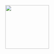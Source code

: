 <img height="137px" src="https://github-readme-stats.vercel.app/api/top-langs/?username=marcosvil01&layout=compact&show_icons=true&theme=dark" /></a>
